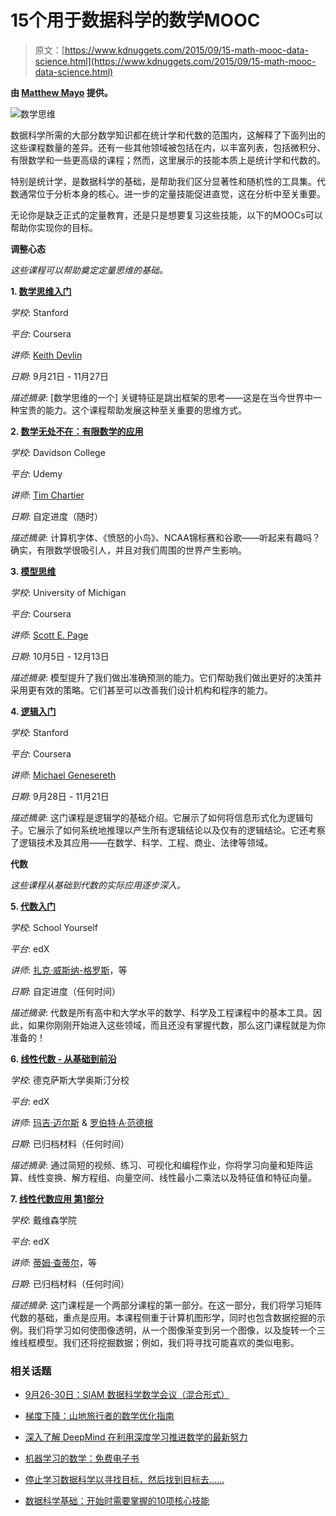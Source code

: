 # 15个用于数据科学的数学MOOC

> 原文：[https://www.kdnuggets.com/2015/09/15-math-mooc-data-science.html](https://www.kdnuggets.com/2015/09/15-math-mooc-data-science.html)

**由 [Matthew Mayo](https://twitter.com/mattmayo13) 提供。**

![数学思维](../Images/2a86760e28328232920f5ab7567e29d8.png)

数据科学所需的大部分数学知识都在统计学和代数的范围内，这解释了下面列出的这些课程数量的差异。还有一些其他领域被包括在内，以丰富列表，包括微积分、有限数学和一些更高级的课程；然而，这里展示的技能本质上是统计学和代数的。

特别是统计学，是数据科学的基础，是帮助我们区分显著性和随机性的工具集。代数通常位于分析本身的核心。进一步的定量技能促进直觉，这在分析中至关重要。

无论你是缺乏正式的定量教育，还是只是想要复习这些技能，以下的MOOCs可以帮助你实现你的目标。

**调整心态**

*这些课程可以帮助奠定定量思维的基础。*

**1\. [数学思维入门](https://www.coursera.org/course/maththink)**

*学校*: Stanford

*平台*: Coursera

*讲师*: [Keith Devlin](http://web.stanford.edu/~kdevlin/)

*日期*: 9月21日 - 11月27日

*描述摘录*: [数学思维的一个] 关键特征是跳出框架的思考——这是在当今世界中一种宝贵的能力。这个课程帮助发展这种至关重要的思维方式。

**2\. [数学无处不在：有限数学的应用](https://www.udemy.com/math-is-everywhere-applications-of-finite-math/)**

*学校*: Davidson College

*平台*: Udemy

*讲师*: [Tim Chartier](http://academics.davidson.edu/math/chartier/)

*日期*: 自定进度（随时）

*描述摘录*: 计算机字体、《愤怒的小鸟》、NCAA锦标赛和谷歌——听起来有趣吗？确实，有限数学很吸引人，并且对我们周围的世界产生影响。

**3\. [模型思维](https://www.coursera.org/course/modelthinking)**

*学校*: University of Michigan

*平台*: Coursera

*讲师*: [Scott E. Page](http://vserver1.cscs.lsa.umich.edu/~spage/)

*日期*: 10月5日 - 12月13日

*描述摘录*: 模型提升了我们做出准确预测的能力。它们帮助我们做出更好的决策并采用更有效的策略。它们甚至可以改善我们设计机构和程序的能力。

**4\. [逻辑入门](https://www.coursera.org/course/intrologic)**

*学校*: Stanford

*平台*: Coursera

*讲师*: [Michael Genesereth](http://logic.stanford.edu/people/genesereth/genesereth.html)

*日期*: 9月28日 - 11月21日

*描述摘录*: 这门课程是逻辑学的基础介绍。它展示了如何将信息形式化为逻辑句子。它展示了如何系统地推理以产生所有逻辑结论以及仅有的逻辑结论。它还考察了逻辑技术及其应用——在数学、科学、工程、商业、法律等领域。

**代数**

*这些课程从基础到代数的实际应用逐步深入。*

**5. [代数入门](https://www.edx.org/course/introduction-algebra-schoolyourself-algebrax)**

*学校*: School Yourself

*平台*: edX

*讲师*: [扎克·威斯纳-格罗斯](https://www.edx.org/bio/zach-wissner-gross)，等

*日期*: 自定进度（任何时间）

*描述摘录*: 代数是所有高中和大学水平的数学、科学及工程课程中的基本工具。因此，如果你刚刚开始进入这些领域，而且还没有掌握代数，那么这门课程就是为你准备的！

**6. [线性代数 - 从基础到前沿](https://www.edx.org/course/linear-algebra-foundations-frontiers-utaustinx-ut-5-03x)**

*学校*: 德克萨斯大学奥斯汀分校

*平台*: edX

*讲师*: [玛吉·迈尔斯](https://www.cs.utexas.edu/directory/margaret-myers) & [罗伯特·A·范德根](http://www.cs.utexas.edu/~rvdg/)

*日期*: 已归档材料（任何时间）

*描述摘录*: 通过简短的视频、练习、可视化和编程作业，你将学习向量和矩阵运算、线性变换、解方程组、向量空间、线性最小二乘法以及特征值和特征向量。

**7. [线性代数应用 第1部分](https://www.edx.org/course/applications-linear-algebra-part-1-davidsonx-d003x-1)**

*学校*: 戴维森学院

*平台*: edX

*讲师*: [蒂姆·查蒂尔](http://academics.davidson.edu/math/chartier/)，等

*日期*: 已归档材料（任何时间）

*描述摘录*: 这门课程是一个两部分课程的第一部分。在这一部分，我们将学习矩阵代数的基础，重点是应用。本课程侧重于计算机图形学，同时也包含数据挖掘的示例。我们将学习如何使图像透明，从一个图像渐变到另一个图像，以及旋转一个三维线框模型。我们还将挖掘数据；例如，我们将寻找可能喜欢的类似电影。

### 相关话题

+   [9月26-30日：SIAM 数据科学数学会议（混合形式）](https://www.kdnuggets.com/2022/08/siam-conference-mathematics-data-science-hybrid.html)

+   [梯度下降：山地旅行者的数学优化指南](https://www.kdnuggets.com/gradient-descent-the-mountain-trekker-guide-to-optimization-with-mathematics)

+   [深入了解 DeepMind 在利用深度学习推进数学的最新努力](https://www.kdnuggets.com/2021/12/inside-deepmind-new-efforts-deep-learning-advance-mathematics.html)

+   [机器学习的数学：免费电子书](https://www.kdnuggets.com/2020/04/mathematics-machine-learning-book.html)

+   [停止学习数据科学以寻找目标，然后找到目标去……](https://www.kdnuggets.com/2021/12/stop-learning-data-science-find-purpose.html)

+   [数据科学基础：开始时需要掌握的10项核心技能](https://www.kdnuggets.com/2020/10/data-science-minimum-10-essential-skills.html)
